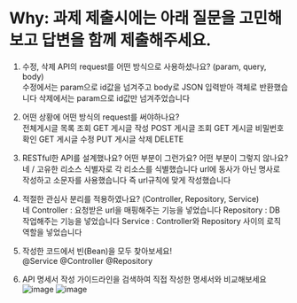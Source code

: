 # Why: 과제 제출시에는 아래 질문을 고민해보고 답변을 함께 제출해주세요.

1. 수정, 삭제 API의 request를 어떤 방식으로 사용하셨나요? (param, query, body)<br>
수정에서는 param으로 id값을 넘겨주고 body로 JSON 입력받아 객체로 반환했습니다
삭제에서는 param으로 id값만 넘겨주었습니다

2. 어떤 상황에 어떤 방식의 request를 써야하나요?<br>
전체게시글 목록 조회 GET
게시글 작성 POST
게시글 조회 GET
게시글 비밀번호 확인 GET
게시글 수정 PUT
게시글 삭제 DELETE

3. RESTful한 API를 설계했나요? 어떤 부분이 그런가요? 어떤 부분이 그렇지 않나요?<br>
네 / 고유한 리소스 식별자로 각 리소스를 식별했습니다
url에 동사가 아닌 명사로 작성하고 소문자를 사용했습니다
즉 url규칙에 맞게 작성했습니다

4. 적절한 관심사 분리를 적용하였나요? (Controller, Repository, Service)<br>
네
Controller : 요청받은 url을 매핑해주는 기능을 넣었습니다
Repository : DB 작업해주는 기능을 넣었습니다
Service : Controller와 Repository 사이의 로직 역할을 넣었습니다

5. 작성한 코드에서 빈(Bean)을 모두 찾아보세요!<br>
@Service @Controller @Repository

6. API 명세서 작성 가이드라인을 검색하여 직접 작성한 명세서와 비교해보세요
![image](https://user-images.githubusercontent.com/97796338/193968429-f025a5ec-2f21-4383-b807-65cf5edafba6.png)
![image](https://user-images.githubusercontent.com/97796338/193968598-845631f2-bea3-4262-99f9-7148a8134ab9.png)

